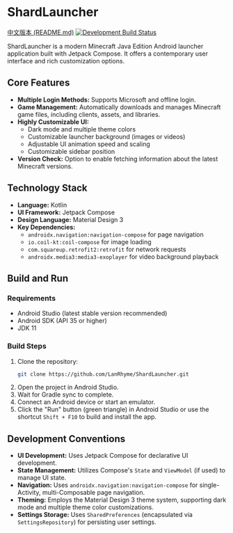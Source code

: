 # ShardLauncher

[中文版本 (README.md)](README.md)
[![Development Build Status](https://github.com/LanRhyme/ShardLauncher/actions/workflows/development.yml/badge.svg?branch=master)](https://github.com/LanRhyme/ShardLauncher/actions/workflows/development.yml)

ShardLauncher is a modern Minecraft Java Edition Android launcher application built with Jetpack Compose. It offers a contemporary user interface and rich customization options.

## Core Features

*   **Multiple Login Methods:** Supports Microsoft and offline login.
*   **Game Management:** Automatically downloads and manages Minecraft game files, including clients, assets, and libraries.
*   **Highly Customizable UI:**
    *   Dark mode and multiple theme colors
    *   Customizable launcher background (images or videos)
    *   Adjustable UI animation speed and scaling
    *   Customizable sidebar position
*   **Version Check:** Option to enable fetching information about the latest Minecraft versions.

## Technology Stack

*   **Language:** Kotlin
*   **UI Framework:** Jetpack Compose
*   **Design Language:** Material Design 3
*   **Key Dependencies:**
    *   `androidx.navigation:navigation-compose` for page navigation
    *   `io.coil-kt:coil-compose` for image loading
    *   `com.squareup.retrofit2:retrofit` for network requests
    *   `androidx.media3:media3-exoplayer` for video background playback

## Build and Run

### Requirements

*   Android Studio (latest stable version recommended)
*   Android SDK (API 35 or higher)
*   JDK 11

### Build Steps

1.  Clone the repository:
    ```bash
    git clone https://github.com/LanRhyme/ShardLauncher.git
    ```
2.  Open the project in Android Studio.
3.  Wait for Gradle sync to complete.
4.  Connect an Android device or start an emulator.
5.  Click the "Run" button (green triangle) in Android Studio or use the shortcut `Shift + F10` to build and install the app.

## Development Conventions

*   **UI Development:** Uses Jetpack Compose for declarative UI development.
*   **State Management:** Utilizes Compose's `State` and `ViewModel` (if used) to manage UI state.
*   **Navigation:** Uses `androidx.navigation:navigation-compose` for single-Activity, multi-Composable page navigation.
*   **Theming:** Employs the Material Design 3 theme system, supporting dark mode and multiple theme color customizations.
*   **Settings Storage:** Uses `SharedPreferences` (encapsulated via `SettingsRepository`) for persisting user settings.